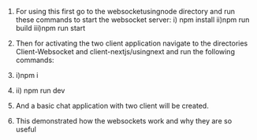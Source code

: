 1) For using this first go to the websocketusingnode directory and run these commands to start the websocket server:
i) npm install
ii)npm run build
iii)npm run start

2) Then for activating the two client application navigate to the directories Client-Websocket and client-nextjs/usingnext and run the following commands:
3) i)npm i
4) ii) npm run dev

5) And a basic chat application with two client will be created.
6) This demonstrated how the websockets work and why they are so useful
